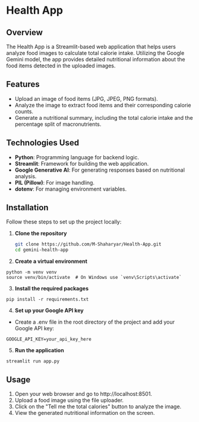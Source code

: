 # Health App

## Overview
The Health App is a Streamlit-based web application that helps users analyze food images to calculate total calorie intake. Utilizing the Google Gemini model, the app provides detailed nutritional information about the food items detected in the uploaded images.

## Features
- Upload an image of food items (JPG, JPEG, PNG formats).
- Analyze the image to extract food items and their corresponding calorie counts.
- Generate a nutritional summary, including the total calorie intake and the percentage split of macronutrients.

## Technologies Used
- **Python**: Programming language for backend logic.
- **Streamlit**: Framework for building the web application.
- **Google Generative AI**: For generating responses based on nutritional analysis.
- **PIL (Pillow)**: For image handling.
- **dotenv**: For managing environment variables.

## Installation
Follow these steps to set up the project locally:

1. **Clone the repository**
   ```bash
   git clone https://github.com/M-Shaharyar/Health-App.git
   cd gemini-health-app
   ```
2. **Create a virtual environment**
```
python -m venv venv
source venv/bin/activate  # On Windows use `venv\Scripts\activate`
```
3. **Install the required packages**
```
pip install -r requirements.txt
```
4. **Set up your Google API key**
* Create a .env file in the root directory of the project and add your Google API key:
```
GOOGLE_API_KEY=your_api_key_here
```
5. **Run the application**
```
streamlit run app.py
```
## Usage
1. Open your web browser and go to http://localhost:8501.
2. Upload a food image using the file uploader.
3. Click on the "Tell me the total calories" button to analyze the image.
4. View the generated nutritional information on the screen.



      

   
